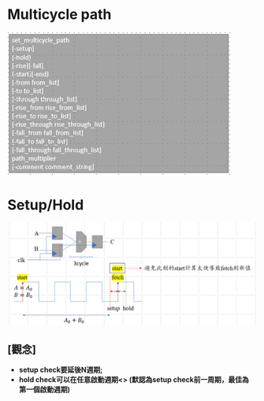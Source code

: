 Multicycle path
================
![Image](https://github.com/vita70579/VLSI/raw/main/Image/im40.png)<br>
# Setup/Hold
![Image](https://github.com/vita70579/VLSI/raw/main/Image/im41.png)<br>
## \[觀念]
- **setup check要延後N週期;**
- **hold check可以在任意啟動週期<> (默認為setup check前一周期，最佳為第一個啟動週期)**
